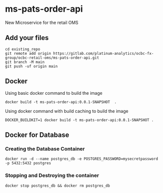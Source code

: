 # ms-pats-order-api

New Microservice for the retail OMS

## Add your files

```
cd existing_repo
git remote add origin https://gitlab.com/platinum-analytics/ocbc-fx-group/ocbc-retail-oms/ms-pats-order-api.git
git branch -M main
git push -uf origin main
```
## Docker

Using basic docker command to build the image
```
docker build -t ms-pats-order-api:0.0.1-SNAPSHOT  .
```

Using docker command with build caching to build the image
```
DOCKER_BUILDKIT=1 docker build -t ms-pats-order-api:0.0.1-SNAPSHOT .
```

## Docker for Database

### Creating the Database Container
``` 
docker run -d --name postgres_db -e POSTGRES_PASSWORD=mysecretpassword  -p 5432:5432 postgres
```
### Stopping and Destroying the container
``` 
docker stop postgres_db && docker rm postgres_db
```
